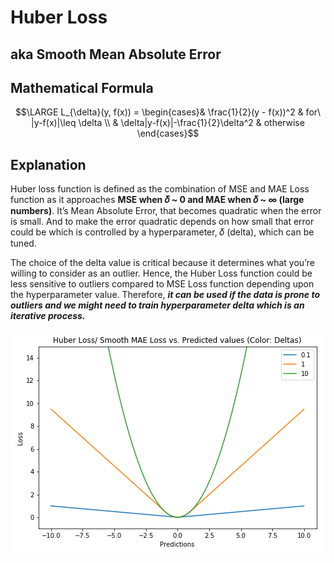 # Huber Loss

## aka Smooth Mean Absolute Error

## Mathematical Formula

$$\LARGE L_{\delta}(y, f(x)) = \begin{cases}& \frac{1}{2}(y - f(x))^2 & for\ |y-f(x)|\leq \delta \\ & \delta|y-f(x)|-\frac{1}{2}\delta^2 & otherwise \end{cases}$$

## Explanation

Huber loss function is defined as the combination of MSE and MAE Loss function as it approaches **MSE when 𝛿 ~ 0 and MAE when 𝛿 ~ ∞ \(large numbers\)**. It’s Mean Absolute Error, that becomes quadratic when the error is small. And to make the error quadratic depends on how small that error could be which is controlled by a hyperparameter, 𝛿 \(delta\), which can be tuned.

The choice of the delta value is critical because it determines what you’re willing to consider as an outlier. Hence, the Huber Loss function could be less sensitive to outliers compared to MSE Loss function depending upon the hyperparameter value. Therefore, _**it can be used if the data is prone to outliers and we might need to train hyperparameter delta which is an iterative process.**_

![](../../.gitbook/assets/huber_loss.png)

